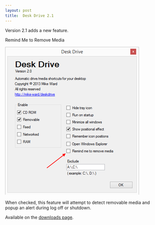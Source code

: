 ```yaml
---
layout: post
title:  Desk Drive 2.1
---
```

Version 2.1 adds a new feature.

Remind Me to Remove Media

[![Screenshot pointing out new "Remind me to remove media" feature](/cdn/images/blog/Windows-Live-Writer/Desk-Drive-2.1_94DF/deskdrive_thumb.png)](/cdn/images/blog/Windows-Live-Writer/Desk-Drive-2.1_94DF/deskdrive_2.png)

When checked, this feature will attempt to detect removable media and popup an alert during log off or shutdown.

Available on the [downloads page](/downloads).

